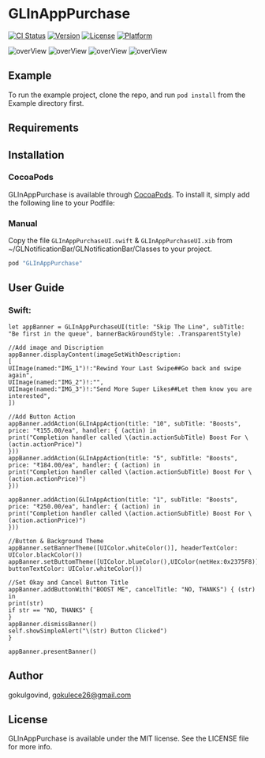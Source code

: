 # GLInAppPurchase

[![CI Status](http://img.shields.io/travis/gokulgovind/GLInAppPurchase.svg?style=flat)](https://travis-ci.org/gokulgovind/GLInAppPurchase)
[![Version](https://img.shields.io/cocoapods/v/GLInAppPurchase.svg?style=flat)](http://cocoapods.org/pods/GLInAppPurchase)
[![License](https://img.shields.io/cocoapods/l/GLInAppPurchase.svg?style=flat)](http://cocoapods.org/pods/GLInAppPurchase)
[![Platform](https://img.shields.io/cocoapods/p/GLInAppPurchase.svg?style=flat)](http://cocoapods.org/pods/GLInAppPurchase)


![overView](ScreenShots/Demo1.png) ![overView](ScreenShots/Demo2.png)
![overView](ScreenShots/Demo3.png) ![overView](ScreenShots/Demo4.png)

## Example

To run the example project, clone the repo, and run `pod install` from the Example directory first.

## Requirements

## Installation

### CocoaPods

GLInAppPurchase is available through [CocoaPods](http://cocoapods.org). To install
it, simply add the following line to your Podfile:

### Manual
Copy the file `GLInAppPurchaseUI.swift` & `GLInAppPurchaseUI.xib` from ~/GLNotificationBar/GLNotificationBar/Classes to your project.


```ruby
pod "GLInAppPurchase"
```

## User Guide

### Swift:
```
let appBanner = GLInAppPurchaseUI(title: "Skip The Line", subTitle: "Be first in the queue", bannerBackGroundStyle: .TransparentStyle)

//Add image and Discription
appBanner.displayContent(imageSetWithDescription:
[
UIImage(named:"IMG_1")!:"Rewind Your Last Swipe##Go back and swipe again",
UIImage(named:"IMG_2")!:"",
UIImage(named:"IMG_3")!:"Send More Super Likes##Let them know you are interested",
])

//Add Button Action
appBanner.addAction(GLInAppAction(title: "10", subTitle: "Boosts", price: "₹155.00/ea", handler: { (actin) in
print("Completion handler called \(actin.actionSubTitle) Boost For \(actin.actionPrice)")
}))
appBanner.addAction(GLInAppAction(title: "5", subTitle: "Boosts", price: "₹184.00/ea", handler: { (action) in
print("Completion handler called \(action.actionSubTitle) Boost For \(action.actionPrice)")
}))

appBanner.addAction(GLInAppAction(title: "1", subTitle: "Boosts", price: "₹250.00/ea", handler: { (action) in
print("Completion handler called \(action.actionSubTitle) Boost For \(action.actionPrice)")
}))

//Button & Background Theme
appBanner.setBannerTheme([UIColor.whiteColor()], headerTextColor: UIColor.blackColor())
appBanner.setButtomTheme([UIColor.blueColor(),UIColor(netHex:0x2375F8)], buttonTextColor: UIColor.whiteColor())

//Set Okay and Cancel Button Title
appBanner.addButtonWith("BOOST ME", cancelTitle: "NO, THANKS") { (str) in
print(str)
if str == "NO, THANKS" {
}
appBanner.dismissBanner()
self.showSimpleAlert("\(str) Button Clicked")
}

appBanner.presentBanner()
```


## Author

gokulgovind, gokulece26@gmail.com

## License

GLInAppPurchase is available under the MIT license. See the LICENSE file for more info.
